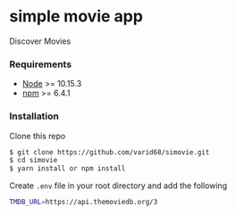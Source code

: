 # simple movie app 
Discover Movies

### Requirements
- [Node](https://nodejs.org/) >= 10.15.3
- [npm](https://npmjs.com) >= 6.4.1

### Installation

Clone this repo

```sh
$ git clone https://github.com/varid68/simovie.git
$ cd simovie
$ yarn install or npm install
```

Create `.env` file in your root directory and add the following

```sh
TMDB_URL=https://api.themoviedb.org/3

```
